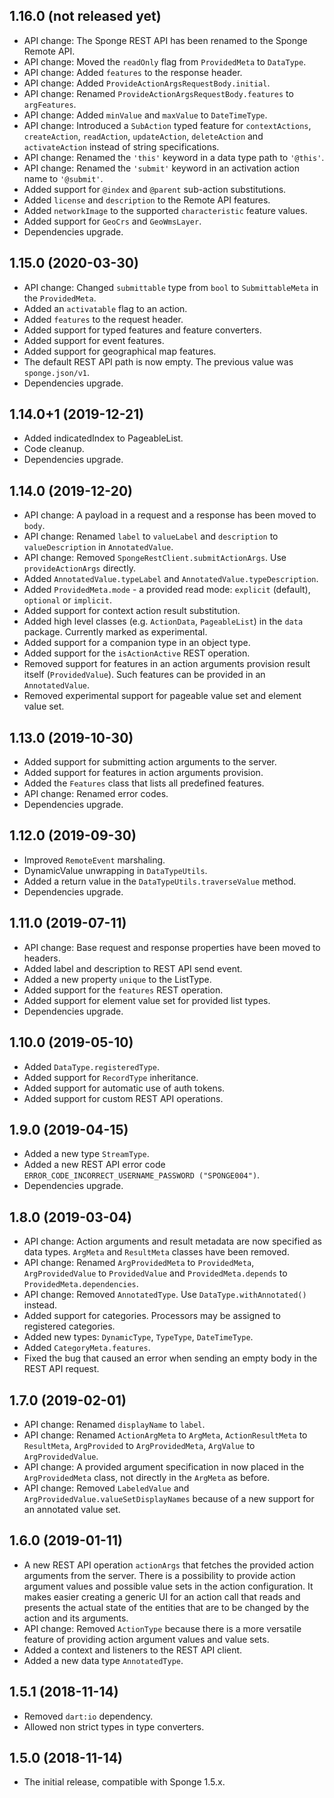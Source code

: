## 1.16.0 (not released yet)

* API change: The Sponge REST API has been renamed to the Sponge Remote API.
* API change: Moved the `readOnly` flag from `ProvidedMeta` to `DataType`.
* API change: Added `features` to the response header.
* API change: Added `ProvideActionArgsRequestBody.initial`.
* API change: Renamed `ProvideActionArgsRequestBody.features` to `argFeatures`.
* API change: Added `minValue` and `maxValue` to `DateTimeType`.
* API change: Introduced a `SubAction` typed feature for `contextActions`, `createAction`, `readAction`, `updateAction`, `deleteAction` and `activateAction` instead of string specifications.
* API change: Renamed the `'this'` keyword in a data type path to `'@this'`.
* API change: Renamed the `'submit'` keyword in an activation action name to `'@submit'`.
* Added support for `@index` and `@parent` sub-action substitutions.
* Added `license` and `description` to the Remote API features.
* Added `networkImage` to the supported `characteristic` feature values.
* Added support for `GeoCrs` and `GeoWmsLayer`.
* Dependencies upgrade.

## 1.15.0 (2020-03-30)

* API change: Changed `submittable` type from `bool` to `SubmittableMeta` in the `ProvidedMeta`.
* Added an `activatable` flag to an action.
* Added `features` to the request header.
* Added support for typed features and feature converters.
* Added support for event features.
* Added support for geographical map features.
* The default REST API path is now empty. The previous value was `sponge.json/v1`.
* Dependencies upgrade.

## 1.14.0+1 (2019-12-21)

* Added indicatedIndex to PageableList.
* Code cleanup.
* Dependencies upgrade.
  
## 1.14.0 (2019-12-20)

* API change: A payload in a request and a response has been moved to `body`.
* API change: Renamed `label` to `valueLabel` and `description` to `valueDescription` in `AnnotatedValue`.
* API change: Removed `SpongeRestClient.submitActionArgs`. Use `provideActionArgs` directly.
* Added `AnnotatedValue.typeLabel` and `AnnotatedValue.typeDescription`.
* Added `ProvidedMeta.mode` - a provided read mode: `explicit` (default), `optional` or `implicit`.
* Added support for context action result substitution.
* Added high level classes (e.g. `ActionData`, `PageableList`) in the `data` package. Currently marked as experimental.
* Added support for a companion type in an object type.
* Added support for the `isActionActive` REST operation.
* Removed support for features in an action arguments provision result itself (`ProvidedValue`). Such features can be provided in an `AnnotatedValue`.
* Removed experimental support for pageable value set and element value set.

## 1.13.0 (2019-10-30)

* Added support for submitting action arguments to the server.
* Added support for features in action arguments provision.
* Added the `Features` class that lists all predefined features.
* API change: Renamed error codes.
* Dependencies upgrade.
  
## 1.12.0 (2019-09-30)

* Improved `RemoteEvent` marshaling.
* DynamicValue unwrapping in `DataTypeUtils`.
* Added a return value in the `DataTypeUtils.traverseValue` method.
* Dependencies upgrade.
  
## 1.11.0 (2019-07-11)

* API change: Base request and response properties have been moved to headers.
* Added label and description to REST API send event.
* Added a new property `unique` to the ListType.
* Added support for the `features` REST operation.
* Added support for element value set for provided list types.
* Dependencies upgrade.

## 1.10.0 (2019-05-10)

* Added `DataType.registeredType`.
* Added support for `RecordType` inheritance.
* Added support for automatic use of auth tokens.
* Added support for custom REST API operations.

## 1.9.0 (2019-04-15)

* Added a new type `StreamType`.
* Added a new REST API error code `ERROR_CODE_INCORRECT_USERNAME_PASSWORD ("SPONGE004")`.
* Dependencies upgrade.

## 1.8.0 (2019-03-04)

* API change: Action arguments and result metadata are now specified as data types. `ArgMeta` and `ResultMeta` classes have been removed.
* API change: Renamed `ArgProvidedMeta` to `ProvidedMeta`, `ArgProvidedValue` to `ProvidedValue` and `ProvidedMeta.depends` to `ProvidedMeta.dependencies`.
* API change: Removed `AnnotatedType`. Use `DataType.withAnnotated()` instead.
* Added support for categories. Processors may be assigned to registered categories.
* Added new types: `DynamicType`, `TypeType`, `DateTimeType`.
* Added `CategoryMeta.features`.
* Fixed the bug that caused an error when sending an empty body in the REST API request.

## 1.7.0 (2019-02-01)

* API change: Renamed `displayName` to `label`.
* API change: Renamed `ActionArgMeta` to `ArgMeta`, `ActionResultMeta` to `ResultMeta`, `ArgProvided` to `ArgProvidedMeta`, `ArgValue` to `ArgProvidedValue`.
* API change: A provided argument specification in now placed in the `ArgProvidedMeta` class, not directly in the `ArgMeta` as before.
* API change: Removed `LabeledValue` and `ArgProvidedValue.valueSetDisplayNames` because of a new support for an annotated value set.
  
## 1.6.0 (2019-01-11)

* A new REST API operation `actionArgs` that fetches the provided action arguments from the server. There is a possibility to provide action argument values and possible value sets in the action configuration. It makes easier creating a generic UI for an action call that reads and presents the actual state of the entities that are to be changed by the action and its arguments.
* API change: Removed `ActionType` because there is a more versatile feature of providing action argument values and value sets.
* Added a context and listeners to the REST API client.
* Added a new data type `AnnotatedType`.

## 1.5.1 (2018-11-14)

* Removed `dart:io` dependency.
* Allowed non strict types in type converters.

## 1.5.0 (2018-11-14)

* The initial release, compatible with Sponge 1.5.x.